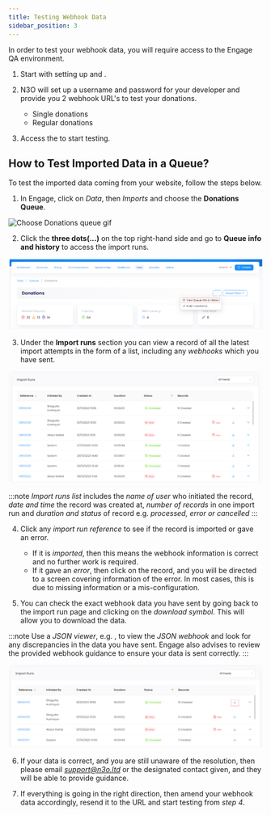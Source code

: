 ```yaml
---
title: Testing Webhook Data 
sidebar_position: 3
--- 
```


In order to test your webhook data, you will require access to the Engage QA environment. 

1. Start with setting up and <K2Link route="" text="post data to your website webhooks" isInternal />.

2. N3O will set up a username and password for your developer and provide you 2 webhook URL's to test your donations. 

    - Single donations
    - Regular donations

3. Access the <K2Link route="https://beta.n3o.cloud/eu1/engage" text="Engage QA environment" isEngage /> to start testing.

## How to Test Imported Data in a Queue?

To test the imported data coming from your website, follow the steps below.

1. In Engage, click on *Data*, then *Imports* and choose the **Donations Queue**.

![Choose Donations queue gif](./choose-donations-queue.gif)

2. Click the **three dots(...)** on the top right-hand side and go to **Queue info and history** to access the import runs.

![View queue info history](./view-queue-info.png)

3. Under the **Import runs** section you can view a record of all the latest import attempts in the form of a list, including any *webhooks* which you have sent.

![Import runs section](./import-runs-section.png)

:::note
*Import runs list* includes the *name of user* who initiated the record, *date and time* the record was created at, *number of records* in one import run and *duration and status* of record e.g. *processed, error or cancelled*
:::

4. Click any *import run reference* to see if the record is imported or gave an error.

    - If it is *imported*, then this means the webhook information is correct and no further work is required.
    - If it gave an *error*, then click on the record, and you will be directed to a screen covering information of the error. In most cases, this is due to missing information or a mis-configuration.

5. You can check the exact webhook data you have sent by going back to the import run page and clicking on the *download symbol*. This will allow you to download the data.

:::note
Use a *JSON viewer*, e.g. <K2Link route="https://codebeautify.org/jsonviewer" text="Code Beautify"/>, to view the *JSON webhook* and look for any discrepancies in the data you have sent. Engage also advises to review the provided webhook guidance to ensure your data is sent correctly. 
:::

![Download webhook data](./download-data.png)

6. If your data is correct, and you are still unaware of the resolution, then please email *support@n3o.ltd* or the designated contact given, and they will be able to provide guidance. 

7. If everything is going in the right direction, then amend your webhook data accordingly, resend it to the URL and start testing from *step 4*.